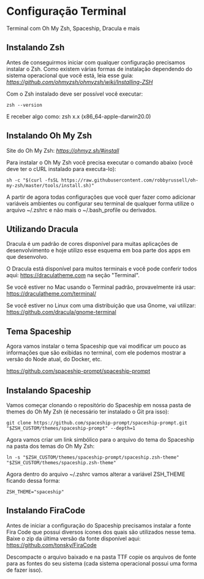 # Configuração Terminal
Terminal com Oh My Zsh, Spaceship, Dracula e mais

## Instalando Zsh

Antes de conseguirmos iniciar com qualquer configuração precisamos instalar o Zsh. Como existem várias formas de instalação dependendo do sistema operacional que você está, leia esse guia: <i>https://github.com/ohmyzsh/ohmyzsh/wiki/Installing-ZSH</i>

Com o Zsh instalado deve ser possível você executar:
```
zsh --version
```
E receber algo como: zsh x.x (x86_64-apple-darwin20.0)

## Instalando Oh My Zsh

Site do Oh My Zsh: <i>https://ohmyz.sh/#install</i>

Para instalar o Oh My Zsh você precisa executar o comando abaixo (você deve ter o cURL instalado para executa-lo):

```
sh -c "$(curl -fsSL https://raw.githubusercontent.com/robbyrussell/oh-my-zsh/master/tools/install.sh)"
```

A partir de agora todas configurações que você quer fazer como adicionar variáveis ambientes ou configurar seu terminal de qualquer forma utilize o arquivo ~/.zshrc e não mais o ~/.bash_profile ou derivados.

## Utilizando Dracula

Dracula é um padrão de cores disponível para muitas aplicações de desenvolvimento e hoje utilizo esse esquema em boa parte dos apps em que desenvolvo.

O Dracula está disponível para muitos terminais e você pode conferir todos aqui: https://draculatheme.com na seção "Terminal".

Se você estiver no Mac usando o Terminal padrão, provavelmente irá usar: https://draculatheme.com/terminal/

Se você estiver no Linux com uma distribuição que usa Gnome, vai utilizar: https://github.com/dracula/gnome-terminal

## Tema Spaceship

Agora vamos instalar o tema Spaceship que vai modificar um pouco as informações que são exibidas no terminal, com ele podemos mostrar a versão do Node atual, do Docker, etc.

https://github.com/spaceship-prompt/spaceship-prompt

## Instalando Spaceship

Vamos começar clonando o repositório do Spaceship em nossa pasta de themes do Oh My Zsh (é necessário ter instalado o Git pra isso):

```
git clone https://github.com/spaceship-prompt/spaceship-prompt.git "$ZSH_CUSTOM/themes/spaceship-prompt" --depth=1
```
Agora vamos criar um link simbólico para o arquivo do tema do Spaceship na pasta dos temas do Oh My Zsh:
```
ln -s "$ZSH_CUSTOM/themes/spaceship-prompt/spaceship.zsh-theme" "$ZSH_CUSTOM/themes/spaceship.zsh-theme"
```
Agora dentro do arquivo ~/.zshrc vamos alterar a variável ZSH_THEME ficando dessa forma:
```
ZSH_THEME="spaceship"
```
## Instalando FiraCode

Antes de iniciar a configuração do Spaceship precisamos instalar a fonte Fira Code que possui diversos ícones dos quais são utilizados nesse tema. Baixe o zip da última versão da fonte disponível aqui: https://github.com/tonsky/FiraCode

Descompacte o arquivo baixado e na pasta TTF copie os arquivos de fonte para as fontes do seu sistema (cada sistema operacional possui uma forma de fazer isso).
